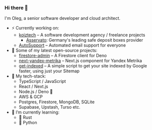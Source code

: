 ### Hi there 👋

I'm Oleg, a senior software developer and cloud architect.

- ⚡ Currently working on:
  - [koiztech](https://www.koiztech.com) – A software development agency / freelance projects
    - [Asservato](https://asservato.de): Germany's leading safe deposit boxes provider
  - [AutoSupport](https://autosupport.koiztech.com) – Automated email support for everyone
- 🔭 Some of my latest open-source projects:
  - [firestore-admin](https://github.com/olegkorol/firestore-admin) – A Firestore client for Deno
  - [next-yandex-metrika](https://github.com/olegkorol/next-yandex-metrika) – Next.js component for Yandex Metrika
  - [get-indexed](https://github.com/olegkorol/get-indexed) – A simple script to get your site indexed by Google faster, using just your Sitemap
- 🥞 My tech-stack:
  - TypeScript / JavaScript
  - React / Next.js
  - Node.js / Deno 🦕
  - AWS & GCP
  - Postgres, Firestore, MongoDB, SQLite
  - Supabase, Upstash, Turso etc.
- 🌱 I’m currently learning:
  - 🦀 Rust
  - 🐍 Python

<!--
**olegkorol/olegkorol** is a ✨ _special_ ✨ repository because its `README.md` (this file) appears on your GitHub profile.

Here are some ideas to get you started:

- 🔭 I’m currently working on ...
- 🌱 I’m currently learning ...
- 👯 I’m looking to collaborate on ...
- 🤔 I’m looking for help with ...
- 💬 Ask me about ...
- 📫 How to reach me: ...
- 😄 Pronouns: ...
- ⚡ Fun fact: ...
-->
